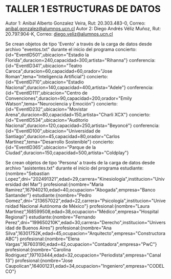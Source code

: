# TALLER 1 ESTRUCTURAS DE DATOS
Autor 1: Anibal Alberto Gonzalez Veira, Rut: 20.303.483-0, Correo: anibal.gonzalez@alumnos.ucn.cl
Autor 2: Diego Andrés Véliz Muñoz, Rut: 20.797.904-K, Correo: diego.veliz@alumnos.ucn.cl

Se crean objetos de tipo 'Evento' a través de la carga de datos desde archivo "eventos.txt" durante el inicio del programa
concierto:{id="EventID501",ubicacion="Estadio la Florida",duracion=240,capacidad=300,artista="Rihanna"}
conferencia:{id="EventID341",ubicacion="Teatro Caroca",duracion=60,capacidad=60,orador="Jose Roman",tema="Inteligencia Artificial"}
concierto:{id="EventID710",ubicacion="Estadio Nacional",duracion=140,capacidad=400,artista="Adele"}
conferencia:{id="EventID111",ubicacion="Centro de Convenciones",duracion=90,capacidad=200,orador="Emily Watson",tema="Neurociencia y Emoción"}
concierto:{id="EventID232",ubicacion="Movistar Arena",duracion=80,capacidad=150,artista="Charli XCX"}
concierto:{id="EventID534",ubicacion="Auditorio Nacional",duracion=120,capacidad=250,artista="Beyoncé"}
conferencia:{id="EventID100",ubicacion="Universidad de Santiago",duracion=45,capacidad=80,orador="Carlos Martínez",tema="Desarrollo Sostenible"}
concierto:{id="EventID365",ubicacion="Parque de la Ciudad",duracion=150,capacidad=500,artista="Coldplay"}

Se crean objetos de tipo 'Persona' a través de la carga de datos desde archivo "asistentes.txt" durante el inicio del programa
estudiante:{nombre="Sebastian Lopez",dni="202491321",edad=29,carrera="Kinesiología",institucion="Universidad del Mar"}
profesional:{nombre="Maria Ramirez",167940210,edad=40,ocupacion="Abogada",empresa="Banco Santander"}
estudiante:{nombre="Pedro Gomez",dni="213657022",edad=22,carrera="Psicología",institucion="Universidad Nacional Autónoma de México"}
profesional:{nombre="Laura Martinez",168599508,edad=38,ocupacion="Médico",empresa="Hospital Regional"}
estudiante:{nombre="Fernando Perez",dni="199650210K",edad=30,carrera="Derecho",institucion="Universidad de Buenos Aires"}
profesional:{nombre="Ana Silva",16301752K,edad=45,ocupacion="Arquitecto",empresa="Constructora ABC"}
profesional:{nombre="Elena Vargas",167603190,edad=42,ocupacion="Contadora",empresa="PwC"}
profesional:{nombre="Carolina Rodriguez",197103444,edad=32,ocupacion="Periodista",empresa="Canal 13"}
profesional:{nombre="Jose Caupolican",164001231,edad=34,ocupacion="Ingeniero",empresa="CODELCO"}
